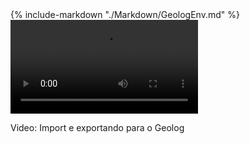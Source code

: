 <div class="content-wrapper" markdown="1">
<div class="text-content" markdown="1">
<div markdown="1">
{% include-markdown "./Markdown/GeologEnv.md" %}
</div>
</div>
<div class="video-wrapper">
<video class="floating-video" controls>
<source src="../../assets/videos/multiscale_geolog_integration.webm" type="video/webm">
Sorry, your browser does not support the video tag.
</video>
<p class="video-caption">Video: Import e exportando para o Geolog</p>
</div>
</div>